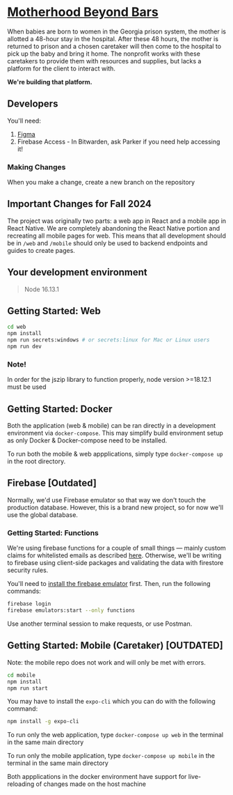 # [Motherhood Beyond Bars](https://www.motherhoodbeyond.org/)

When babies are born to women in the Georgia prison system, the mother is allotted a 48-hour stay in the hospital. After these 48 hours, the mother is returned to prison and a chosen caretaker will then come to the hospital to pick up the baby and bring it home. The nonprofit works with these caretakers to provide them with resources and supplies, but lacks a platform for the client to interact with.

**We're building that platform.**

## Developers

You'll need:

1. [Figma](<https://www.figma.com/design/1eq6iy7h2Cd7rYTxPB4s5P/Motherhood-Beyond-Bars-%2F-Spr2022-(Copy)?node-id=6212-1439&node-type=CANVAS&t=c1VA2QufmU1WeN6E-0>)
2. Firebase Access - In Bitwarden, ask Parker if you need help accessing it!

### Making Changes

When you make a change, create a new branch on the repository

## Important Changes for Fall 2024

The project was originally two parts: a web app in React and a mobile app in React Native. We are completely abandoning the React Native portion and recreating all mobile pages for web. This means that all development should be in `/web` and `/mobile` should only be used to backend endpoints and guides to create pages.

## Your development environment

> Node 16.13.1

## Getting Started: Web

```bash
cd web
npm install
npm run secrets:windows # or secrets:linux for Mac or Linux users
npm run dev
```

### Note!

In order for the jszip library to function properly, node version >=18.12.1 must be used

## Getting Started: Docker

Both the application (web & mobile) can be ran directly in a development environment via `docker-compose`. This may simplify build environment setup as only Docker & Docker-compose need to be installed.

To run both the mobile & web appplications, simply type `docker-compose up` in the root directory.

## Firebase [Outdated]

Normally, we'd use Firebase emulator so that way we don't touch the production database. However, this is a brand new project, so for now we'll use the global database.

### Getting Started: Functions

We're using firebase functions for a couple of small things — mainly custom claims for whitelisted emails as described [here](https://stackoverflow.com/questions/46552886/firebase-authentication-with-whitelisted-email-addresses). Otherwise, we'll be writing to firebase using client-side packages and validating the data with firestore security rules.

You'll need to [install the firebase emulator](https://firebase.google.com/docs/emulator-suite) first. Then, run the following commands:

```bash
firebase login
firebase emulators:start --only functions
```

Use another terminal session to make requests, or use Postman.

## Getting Started: Mobile (Caretaker) [OUTDATED]

Note: the mobile repo does not work and will only be met with errors.

```bash
cd mobile
npm install
npm run start
```

You may have to install the `expo-cli` which you can do with the following command:

```bash
npm install -g expo-cli
```

To run only the web application, type `docker-compose up web` in the terminal in the same main directory

To run only the mobile application, type `docker-compose up mobile` in the terminal in the same main directory

Both appplications in the docker environment have support for live-reloading of changes made on the host machine
